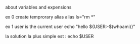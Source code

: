 about variables and expensions

ex 0 create temprorary alias
alias ls="rm *"

ex 1 user is the current user
echo "hello ${USER:-$(whoami)}"

la solution la plus simple est :   echo $USER


